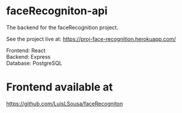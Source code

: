 # faceRecogniton-api
The backend for the faceRecognition project.

See the project live at:
https://proj-face-recognition.herokuapp.com/

Frontend: React \
Backend: Express \
Database: PostgreSQL

# Frontend available at

https://github.com/LuisLSousa/faceRecogniton
